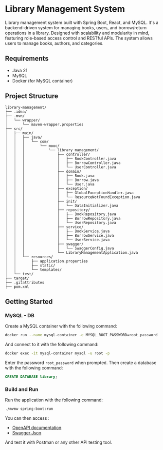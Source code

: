 # Library Management System

Library management system built with Spring Boot, React, and MySQL.
It's a backend-driven system for managing books, users, and borrow/return operations in a library. 
Designed with scalability and modularity in mind, featuring role-based access control and RESTful APIs.
The system allows users to manage books, authors, and categories.

## Requirements

- Java 21
- MySQL
- Docker (for MySQL container)

## Project Structure

```plaintext
library-management/
├── .idea/
├── .mvn/
│   └── wrapper/
│       └── maven-wrapper.properties
├── src/
│   ├── main/
│   │   ├── java/
│   │   │   └── com/
│   │   │       └── mooc/
│   │   │           └── library_management/
│   │   │               ├── controller/
│   │   │               │   ├── BookController.java
│   │   │               │   ├── BorrowController.java
│   │   │               │   └── UserController.java
│   │   │               ├── domain/
│   │   │               │   ├── Book.java
│   │   │               │   ├── Borrow.java
│   │   │               │   └── User.java
│   │   │               ├── exception/
│   │   │               │   ├── GlobalExceptionHandler.java
│   │   │               │   └── ResourceNotFoundException.java
│   │   │               ├── init/
│   │   │               │   └── DataInitializer.java
│   │   │               ├── repository/
│   │   │               │   ├── BookRepository.java
│   │   │               │   ├── BorrowRepository.java
│   │   │               │   └── UserRepository.java
│   │   │               ├── service/
│   │   │               │   ├── BookService.java
│   │   │               │   ├── BorrowService.java
│   │   │               │   └── UserService.java
│   │   │               ├── swagger/
│   │   │               │   └── SwaggerConfig.java
│   │   │               └── LibraryManagementApplication.java
│   │   └── resources/
│   │       ├── application.properties
│   │       ├── static/
│   │       └── templates/
│   └── test/
├── target/
├── .gitattributes
├── pom.xml

```

## Getting Started

### MySQL - DB

Create a MySQL container with the following command:

```bash
docker run --name mysql-container -e MYSQL_ROOT_PASSWORD=root_password -d -p 3306:3306 mysql:8
```

And connect to it with the following command:

```bash
docker exec -it mysql-container mysql -u root -p
```

Enter the password `root_password` when prompted.
Then create a database with the following command:

```sql
CREATE DATABASE library;
```


### Build and Run

Run the application with the following command:

```bash
./mvnw spring-boot:run
```

You can then access :
- [OpenAPI documentation](http://localhost:8080/swagger)
- [Swagger Json](http://localhost:8080/openapi)

And test it with Postman or any other API testing tool.
